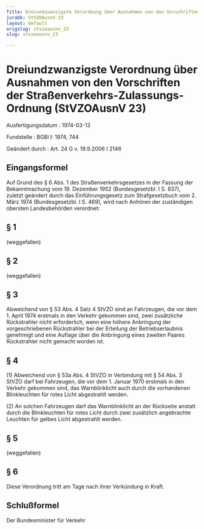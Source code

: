 ```yaml
---
Title: Dreiundzwanzigste Verordnung über Ausnahmen von den Vorschriften der Straßenverkehrs-Zulassungs-Ordnung
jurabk: StVZOAusnV 23
layout: default
origslug: stvzoausnv_23
slug: stvzoausnv_23

---
```


# Dreiundzwanzigste Verordnung über Ausnahmen von den Vorschriften der Straßenverkehrs-Zulassungs-Ordnung (StVZOAusnV 23)

Ausfertigungsdatum
:   1974-03-13

Fundstelle
:   BGBl I: 1974, 744

Geändert durch
:   Art. 24 G v. 19.9.2006 I 2146


## Eingangsformel

Auf Grund des § 6 Abs. 1 des Straßenverkehrsgesetzes in der Fassung
der Bekanntmachung vom 19. Dezember 1952 (Bundesgesetzbl. I S. 837),
zuletzt geändert durch das Einführungsgesetz zum Strafgesetzbuch vom
2\. März 1974 (Bundesgesetzbl. I S. 469), wird nach Anhören der
zuständigen obersten Landesbehörden verordnet:


## § 1

(weggefallen)


## § 2

(weggefallen)


## § 3

Abweichend von § 53 Abs. 4 Satz 4 StVZO sind an Fahrzeugen, die vor
dem 1. April 1974 erstmals in den Verkehr gekommen sind, zwei
zusätzliche Rückstrahler nicht erforderlich, wenn eine höhere
Anbringung der vorgeschriebenen Rückstrahler bei der Erteilung der
Betriebserlaubnis genehmigt und eine Auflage über die Anbringung eines
zweiten Paares Rückstrahler nicht gemacht worden ist.


## § 4

(1) Abweichend von § 53a Abs. 4 StVZO in Verbindung mit § 54 Abs. 3
StVZO darf bei Fahrzeugen, die vor dem 1. Januar 1970 erstmals in den
Verkehr gekommen sind, das Warnblinklicht auch durch die vorhandenen
Blinkleuchten für rotes Licht abgestrahlt werden.

(2) An solchen Fahrzeugen darf das Warnblinklicht an der Rückseite
anstatt durch die Blinkleuchten für rotes Licht durch zwei zusätzlich
angebrachte Leuchten für gelbes Licht abgestrahlt werden.


## § 5

(weggefallen)


## § 6

Diese Verordnung tritt am Tage nach ihrer Verkündung in Kraft.


## Schlußformel

Der Bundesminister für Verkehr

